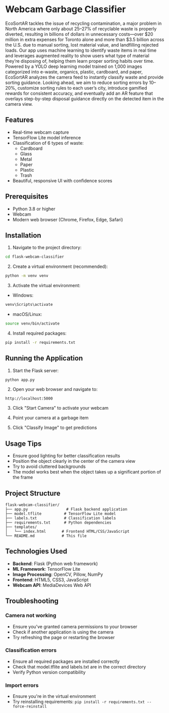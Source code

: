 # Webcam Garbage Classifier

EcoSortAR tackles the issue of recycling contamination, a major problem in North America where only about 25–27% of recyclable waste is properly diverted, resulting in billions of dollars in unnecessary costs—over $20 million in extra expenses for Toronto alone and more than $3.5 billion across the U.S. due to manual sorting, lost material value, and landfilling rejected loads. Our app uses machine learning to identify waste items in real time and leverages augmented reality to show users what type of material they’re disposing of, helping them learn proper sorting habits over time. Powered by a YOLO deep learning model trained on 1,000 images categorized into e-waste, organics, plastic, cardboard, and paper, EcoSortAR analyzes the camera feed to instantly classify waste and provide sorting guidance. Looking ahead, we aim to reduce sorting errors by 10–20%, customize sorting rules to each user’s city, introduce gamified rewards for consistent accuracy, and eventually add an AR feature that overlays step-by-step disposal guidance directly on the detected item in the camera view.

## Features

- Real-time webcam capture
- TensorFlow Lite model inference
- Classification of 6 types of waste:
  - Cardboard
  - Glass
  - Metal
  - Paper
  - Plastic
  - Trash
- Beautiful, responsive UI with confidence scores

## Prerequisites

- Python 3.8 or higher
- Webcam
- Modern web browser (Chrome, Firefox, Edge, Safari)

## Installation

1. Navigate to the project directory:
```bash
cd flask-webcam-classifier
```

2. Create a virtual environment (recommended):
```bash
python -m venv venv
```

3. Activate the virtual environment:
- Windows:
```bash
venv\Scripts\activate
```
- macOS/Linux:
```bash
source venv/bin/activate
```

4. Install required packages:
```bash
pip install -r requirements.txt
```

## Running the Application

1. Start the Flask server:
```bash
python app.py
```

2. Open your web browser and navigate to:
```
http://localhost:5000
```

3. Click "Start Camera" to activate your webcam

4. Point your camera at a garbage item

5. Click "Classify Image" to get predictions

## Usage Tips

- Ensure good lighting for better classification results
- Position the object clearly in the center of the camera view
- Try to avoid cluttered backgrounds
- The model works best when the object takes up a significant portion of the frame

## Project Structure

```
flask-webcam-classifier/
├── app.py                 # Flask backend application
├── model.tflite          # TensorFlow Lite model
├── labels.txt            # Classification labels
├── requirements.txt      # Python dependencies
├── templates/
│   └── index.html       # Frontend HTML/CSS/JavaScript
└── README.md            # This file
```

## Technologies Used

- **Backend**: Flask (Python web framework)
- **ML Framework**: TensorFlow Lite
- **Image Processing**: OpenCV, Pillow, NumPy
- **Frontend**: HTML5, CSS3, JavaScript
- **Webcam API**: MediaDevices Web API

## Troubleshooting

### Camera not working
- Ensure you've granted camera permissions to your browser
- Check if another application is using the camera
- Try refreshing the page or restarting the browser

### Classification errors
- Ensure all required packages are installed correctly
- Check that model.tflite and labels.txt are in the correct directory
- Verify Python version compatibility

### Import errors
- Ensure you're in the virtual environment
- Try reinstalling requirements: `pip install -r requirements.txt --force-reinstall`
